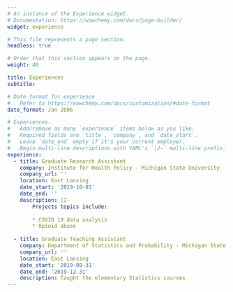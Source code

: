 ```yaml
---
# An instance of the Experience widget.
# Documentation: https://wowchemy.com/docs/page-builder/
widget: experience

# This file represents a page section.
headless: true

# Order that this section appears on the page.
weight: 40

title: Experiences
subtitle:

# Date format for experience
#   Refer to https://wowchemy.com/docs/customization/#date-format
date_format: Jan 2006

# Experiences.
#   Add/remove as many `experience` items below as you like.
#   Required fields are `title`, `company`, and `date_start`.
#   Leave `date_end` empty if it's your current employer.
#   Begin multi-line descriptions with YAML's `|2-` multi-line prefix.
experience:
  - title: Graduate Research Assistant
    company: Institute for Health Policy - Michigan State University
    company_url: ''
    location: East Lansing
    date_start: '2019-10-01'
    date_end: ''
    description: |2-
        Projects topics include:
        
        * COVID 19 data analysis
        * Opioid abuse
        
  - title: Graduate Teaching Assistant
    company: Department of Statistics and Probability - Michigan State University
    company_url: ''
    location: East Lansing
    date_start: '2019-08-31'
    date_end: '2019-12-31'
    description: Taught the elementary Statistics courses
---
```

